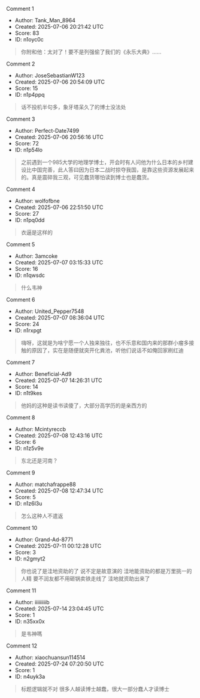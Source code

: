 Comment 1

- Author: Tank_Man_8964
- Created: 2025-07-06 20:21:42 UTC
- Score: 83
- ID: n1oyc0c

> 你附和他：太对了！要不是列强偷了我们的《永乐大典》……

Comment 2

- Author: JoseSebastianW123
- Created: 2025-07-06 20:54:09 UTC
- Score: 15
- ID: n1p4ppq

> 话不投机半句多，象牙塔呆久了的博士没法处

Comment 3

- Author: Perfect-Date7499
- Created: 2025-07-06 20:56:16 UTC
- Score: 72
- ID: n1p54lo

> 之前遇到一个985大学的地理学博士，开会时有人问他为什么日本的乡村建设比中国完善，此人答曰因为日本二战时掠夺我国，是靠这些资源发展起来的。真是震碎我三观，可见蠢货哪怕读到博士也是蠢货。

Comment 4

- Author: wolfofbne
- Created: 2025-07-06 22:51:50 UTC
- Score: 27
- ID: n1pq0dd

> 衣逼是这样的

Comment 5

- Author: 3amcoke
- Created: 2025-07-07 03:15:33 UTC
- Score: 16
- ID: n1qwsdc

> 什么韦神

Comment 6

- Author: United_Pepper7548
- Created: 2025-07-07 08:36:04 UTC
- Score: 24
- ID: n1rxpgt

> 嗨呀，这就是为啥宁愿一个人独来独往，也不乐意和国内来的那群小瘤多接触的原因了，实在是随便就突开化粪池，听他们说话不如俺回家刷红迪

Comment 7

- Author: Beneficial-Ad9
- Created: 2025-07-07 14:26:31 UTC
- Score: 14
- ID: n1t9kes

> 他妈的这种是读书读傻了，大部分高学历的是亲西方的

Comment 8

- Author: Mcintyreccb
- Created: 2025-07-08 12:43:16 UTC
- Score: 6
- ID: n1z5v9e

> 东北还是河南？

Comment 9

- Author: matchafrappe88
- Created: 2025-07-08 12:47:34 UTC
- Score: 5
- ID: n1z6l3u

> 怎么这种人不遣返

Comment 10

- Author: Grand-Ad-8771
- Created: 2025-07-11 00:12:28 UTC
- Score: 3
- ID: n2gmyt2

> 你也说了是洼地资助的了 说不定是故意演的 洼地能资助的都是万里挑一的人精 要不润友都不用砸锅卖铁走线了 洼地就资助出来了

Comment 11

- Author: iiiiiiiiib
- Created: 2025-07-14 23:04:45 UTC
- Score: 1
- ID: n35xx0x

> 是韦神嗎

Comment 12

- Author: xiaochuansun114514
- Created: 2025-07-24 07:20:50 UTC
- Score: 1
- ID: n4uyk3a

> 标题逻辑就不对
> 很多人越读博士越蠢，很大一部分蠢人才读博士
